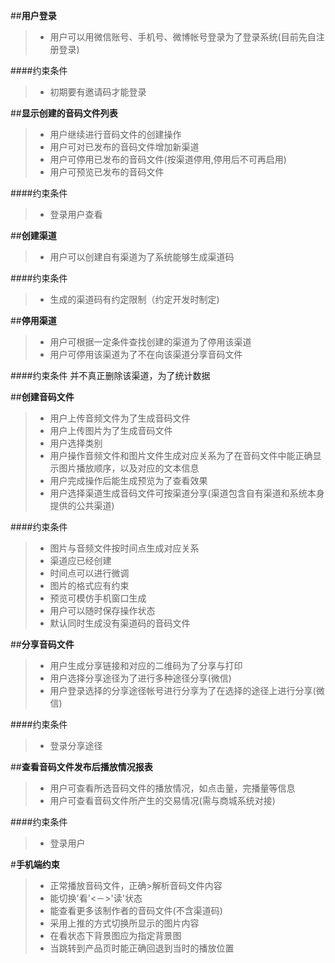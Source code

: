 ##**用户登录**
> * 用户可以用微信账号、手机号、微博帐号登录为了登录系统(目前先自注册登录)

####约束条件
> * 初期要有邀请码才能登录

##**显示创建的音码文件列表**
> * 用户继续进行音码文件的创建操作
> * 用户可对已发布的音码文件增加新渠道
> * 用户可停用已发布的音码文件(按渠道停用,停用后不可再启用)
> * 用户可预览已发布的音码文件

####约束条件
> * 登录用户查看

##**创建渠道**
> * 用户可以创建自有渠道为了系统能够生成渠道码

####约束条件
> * 生成的渠道码有约定限制（约定开发时制定)

##**停用渠道**
>* 用户可根据一定条件查找创建的渠道为了停用该渠道
>* 用户可停用该渠道为了不在向该渠道分享音码文件

####约束条件
并不真正删除该渠道，为了统计数据

##**创建音码文件**
> * 用户上传音频文件为了生成音码文件
> * 用户上传图片为了生成音码文件
> * 用户选择类别
> * 用户操作音频文件和图片文件生成对应关系为了在音码文件中能正确显示图片播放顺序，以及对应的文本信息
> * 用户完成操作后能生成预览为了查看效果
> * 用户选择渠道生成音码文件可按渠道分享(渠道包含自有渠道和系统本身提供的公共渠道)

####约束条件
> * 图片与音频文件按时间点生成对应关系
> * 渠道应已经创建
> * 时间点可以进行微调
> * 图片的格式应有约束
> * 预览可模仿手机窗口生成
> * 用户可以随时保存操作状态
> * 默认同时生成没有渠道码的音码文件

##**分享音码文件**
> * 用户生成分享链接和对应的二维码为了分享与打印
> * 用户选择分享途径为了进行多种途径分享(微信)
> * 用户登录选择的分享途径帐号进行分享为了在选择的途径上进行分享(微信)

####约束条件
> * 登录分享途径

##**查看音码文件发布后播放情况报表**
> * 用户可查看所选音码文件的播放情况，如点击量，完播量等信息
> * 用户可查看音码文件所产生的交易情况(需与商城系统对接)

####约束条件
> * 登录用户

#**手机端约束**
> * 正常播放音码文件，正确>解析音码文件内容
> * 能切换'看'<－>'读'状态
> * 能查看更多该制作者的音码文件(不含渠道码)
> * 采用上推的方式切换所显示的图片内容
> * 在看状态下背景图应为指定背景图
> * 当跳转到产品页时能正确回退到当时的播放位置